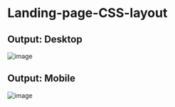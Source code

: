 # Landing-page-CSS-layout
## Output: Desktop
![image](https://github.com/SuhelKhanCA/Landing-page-CSS-layout/assets/112371384/e0fa9a67-6b44-4736-be18-fab8c3e09212)

## Output: Mobile

![image](https://github.com/SuhelKhanCA/Landing-page-CSS-layout/assets/112371384/adcae5b0-a2a2-42eb-a2e9-6d568e6f76a6)

